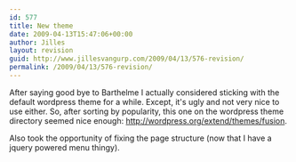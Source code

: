 ```yaml
---
id: 577
title: New theme
date: 2009-04-13T15:47:06+00:00
author: Jilles
layout: revision
guid: http://www.jillesvangurp.com/2009/04/13/576-revision/
permalink: /2009/04/13/576-revision/
---
```

After saying good bye to Barthelme I actually considered sticking with the default wordpress theme for a while. Except, it's ugly and not very nice to use either. So, after sorting by popularity, this one on the wordpress theme directory seemed nice enough: http://wordpress.org/extend/themes/fusion.

Also took the opportunity of fixing the page structure (now that I have a jquery powered menu thingy).